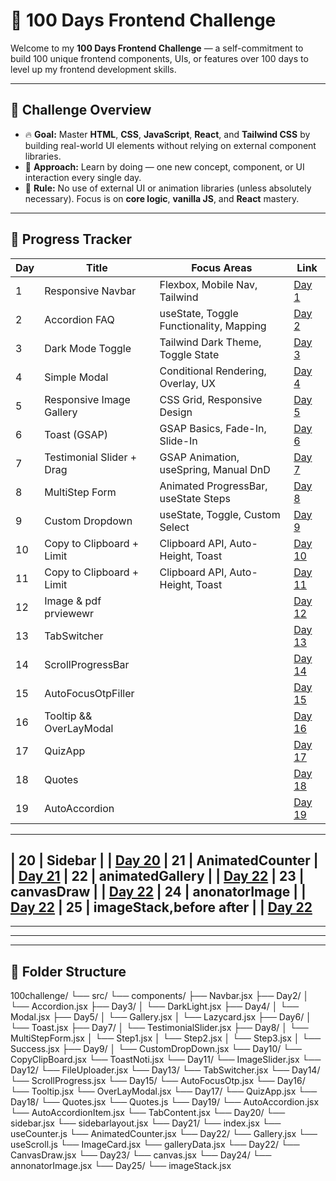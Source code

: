 # 💯 100 Days Frontend Challenge

Welcome to my **100 Days Frontend Challenge** — a self-commitment to build 100 unique frontend components, UIs, or features over 100 days to level up my frontend development skills.

---

## 📌 Challenge Overview

- 🔥 **Goal:** Master **HTML**, **CSS**, **JavaScript**, **React**, and **Tailwind CSS** by building real-world UI elements without relying on external component libraries.
- 🧠 **Approach:** Learn by doing — one new concept, component, or UI interaction every single day.
- 🚫 **Rule:** No use of external UI or animation libraries (unless absolutely necessary). Focus is on **core logic**, **vanilla JS**, and **React** mastery.

---

## 📆 Progress Tracker

| Day | Title                      | Focus Areas                             | Link                                                                 |
|-----|----------------------------|-----------------------------------------|----------------------------------------------------------------------|
| 1   | Responsive Navbar          | Flexbox, Mobile Nav, Tailwind            | [Day 1](./src/components/Navbar.jsx)                                |
| 2   | Accordion FAQ              | useState, Toggle Functionality, Mapping  | [Day 2](./src/components/Day2/Accordion.jsx)                        |
| 3   | Dark Mode Toggle           | Tailwind Dark Theme, Toggle State        | [Day 3](./src/components/Day3/DarkLight.jsx)                        |
| 4   | Simple Modal               | Conditional Rendering, Overlay, UX       | [Day 4](./src/components/Day4/Modal.jsx)                            |
| 5   | Responsive Image Gallery   | CSS Grid, Responsive Design              | [Day 5](./src/components/Day5/Gallery.jsx)                          |
| 6   | Toast (GSAP)   | GSAP Basics, Fade-In, Slide-In           | [Day 6](./src/components/Day6/Toast.jsx)                            |
| 7   | Testimonial Slider + Drag | GSAP Animation, useSpring, Manual DnD    | [Day 7](./src/components/Day7/TestimonialSlider.jsx)               |
| 8   | MultiStep Form             | Animated ProgressBar, useState Steps     | [Day 8](./src/components/Day8/MultiStepForm.jsx)                    |
| 9   | Custom Dropdown            | useState, Toggle, Custom Select          | [Day 9](./src/components/Day9/CustomDropDown.jsx)                   |
| 10  | Copy to Clipboard + Limit  | Clipboard API, Auto-Height, Toast        | [Day 10](./src/components/Day10/CopyClipBoard.jsx)                  |
| 11  | Copy to Clipboard + Limit  | Clipboard API, Auto-Height, Toast        | [Day 11](./src/components/Day11/ImageSlider.jsx)  
| 12  | Image & pdf prviewewr |        | [Day 12](./src/components/Day12/FileUploader.jsx) 
| 13  | TabSwitcher |        | [Day 13](./src/components/Day13/TabSwitcher.jsx) 
| 14  | ScrollProgressBar |        | [Day 14](./src/components/Day14/ScrollProgressBar.jsx) 
| 15  | AutoFocusOtpFiller |        | [Day 15](./src/components/Day15/AutoFocusOtp.jsx) 
| 16  | Tooltip && OverLayModal |        | [Day 16](./src/components/Day16/Tooltip.jsx) 
| 17  | QuizApp |        | [Day 17](./src/components/Day17/QuizApp.jsx) 
| 18  | Quotes |        | [Day 18](./src/components/Day18/Quotes.jsx) 
| 19  | AutoAccordion |        | [Day 19](./src/components/Day19/AutoAccordion.jsx) 
---
| 20  | Sidebar |        | [Day 20](./src/components/Day20/Sidebar.jsx) 
| 21  | AnimatedCounter |        | [Day 21](./src/components/Day21/index.jsx) 
| 22  | animatedGallery |        | [Day 22](./src/components/Day22/Gallery.jsx)
| 23  | canvasDraw |        | [Day 22](./src/components/Day23/CanvasDraw.jsx)
| 24  | anonatorImage |        | [Day 22](./src/components/Day23/annonatoreImage.jsx)
| 25  | imageStack,before after |        | [Day 22](./src/components/Day23/imageStack.jsx)
---
---
---
---

## 📁 Folder Structure

100challenge/
└── src/
└── components/
├── Navbar.jsx
├── Day2/
│ └── Accordion.jsx
├── Day3/
│ └── DarkLight.jsx
├── Day4/
│ └── Modal.jsx
├── Day5/
│ └── Gallery.jsx
│ └── Lazycard.jsx
├── Day6/
│ └── Toast.jsx
├── Day7/
│ └── TestimonialSlider.jsx
├── Day8/
│ └── MultiStepForm.jsx
│ └── Step1.jsx
│ └── Step2.jsx
│ └── Step3.jsx
│ └── Success.jsx
├── Day9/
│ └── CustomDropDown.jsx
└── Day10/
└── CopyClipBoard.jsx
└── ToastNoti.jsx
└── Day11/
└── ImageSlider.jsx
└── Day12/
└── FileUploader.jsx
└── Day13/
└── TabSwitcher.jsx
└── Day14/
└── ScrollProgress.jsx
└── Day15/
└── AutoFocusOtp.jsx
└── Day16/
└── Tooltip.jsx
└── OverLayModal.jsx
└── Day17/
└── QuizApp.jsx
└── Day18/
└── Quotes.jsx
└── Quotes.js
└── Day19/
└── AutoAccordion.jsx
└── AutoAccordionItem.jsx
└── TabContent.jsx
└── Day20/
└── sidebar.jsx
└── sidebarlayout.jsx
└── Day21/ 
└── index.jsx
└── useCounter.js
└── AnimatedCounter.jsx
└── Day22/ 
└── Gallery.jsx
└── useScroll.js
└── ImageCard.jsx
└── galleryData.jsx
└── Day22/ 
└── CanvasDraw.jsx
└── Day23/ 
└── canvas.jsx
└── Day24/ 
└── annonatorImage.jsx
└── Day25/ 
└── imageStack.jsx


